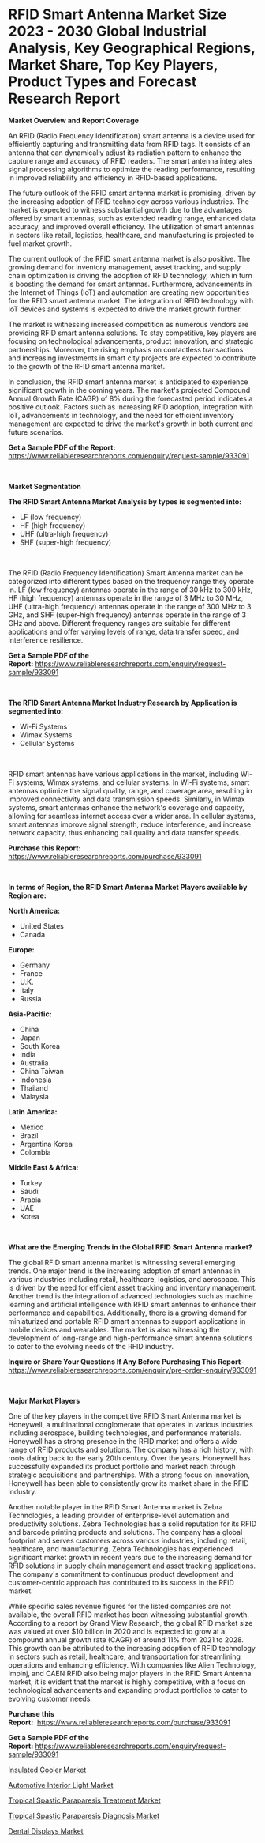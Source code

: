 <p><h1>RFID Smart Antenna Market Size 2023 - 2030 Global Industrial Analysis, Key Geographical Regions, Market Share, Top Key Players, Product Types and Forecast Research Report</h1></p><p><strong>Market Overview and Report Coverage</strong></p>
<p><p>An RFID (Radio Frequency Identification) smart antenna is a device used for efficiently capturing and transmitting data from RFID tags. It consists of an antenna that can dynamically adjust its radiation pattern to enhance the capture range and accuracy of RFID readers. The smart antenna integrates signal processing algorithms to optimize the reading performance, resulting in improved reliability and efficiency in RFID-based applications.</p><p>The future outlook of the RFID smart antenna market is promising, driven by the increasing adoption of RFID technology across various industries. The market is expected to witness substantial growth due to the advantages offered by smart antennas, such as extended reading range, enhanced data accuracy, and improved overall efficiency. The utilization of smart antennas in sectors like retail, logistics, healthcare, and manufacturing is projected to fuel market growth.</p><p>The current outlook of the RFID smart antenna market is also positive. The growing demand for inventory management, asset tracking, and supply chain optimization is driving the adoption of RFID technology, which in turn is boosting the demand for smart antennas. Furthermore, advancements in the Internet of Things (IoT) and automation are creating new opportunities for the RFID smart antenna market. The integration of RFID technology with IoT devices and systems is expected to drive the market growth further.</p><p>The market is witnessing increased competition as numerous vendors are providing RFID smart antenna solutions. To stay competitive, key players are focusing on technological advancements, product innovation, and strategic partnerships. Moreover, the rising emphasis on contactless transactions and increasing investments in smart city projects are expected to contribute to the growth of the RFID smart antenna market.</p><p>In conclusion, the RFID smart antenna market is anticipated to experience significant growth in the coming years. The market's projected Compound Annual Growth Rate (CAGR) of 8% during the forecasted period indicates a positive outlook. Factors such as increasing RFID adoption, integration with IoT, advancements in technology, and the need for efficient inventory management are expected to drive the market's growth in both current and future scenarios.</p></p>
<p><strong>Get a Sample PDF of the Report:</strong> <a href="https://www.reliableresearchreports.com/enquiry/request-sample/933091">https://www.reliableresearchreports.com/enquiry/request-sample/933091</a></p>
<p>&nbsp;</p>
<p><strong>Market Segmentation</strong></p>
<p><strong>The RFID Smart Antenna Market Analysis by types is segmented into:</strong></p>
<p><ul><li>LF (low frequency)</li><li>HF (high frequency)</li><li>UHF (ultra-high frequency)</li><li>SHF (super-high frequency)</li></ul></p>
<p>&nbsp;</p>
<p><p>The RFID (Radio Frequency Identification) Smart Antenna market can be categorized into different types based on the frequency range they operate in. LF (low frequency) antennas operate in the range of 30 kHz to 300 kHz, HF (high frequency) antennas operate in the range of 3 MHz to 30 MHz, UHF (ultra-high frequency) antennas operate in the range of 300 MHz to 3 GHz, and SHF (super-high frequency) antennas operate in the range of 3 GHz and above. Different frequency ranges are suitable for different applications and offer varying levels of range, data transfer speed, and interference resilience.</p></p>
<p><strong>Get a Sample PDF of the Report:</strong>&nbsp;<a href="https://www.reliableresearchreports.com/enquiry/request-sample/933091">https://www.reliableresearchreports.com/enquiry/request-sample/933091</a></p>
<p>&nbsp;</p>
<p><strong>The RFID Smart Antenna Market Industry Research by Application is segmented into:</strong></p>
<p><ul><li>Wi-Fi Systems</li><li>Wimax Systems</li><li>Cellular Systems</li></ul></p>
<p>&nbsp;</p>
<p><p>RFID smart antennas have various applications in the market, including Wi-Fi systems, Wimax systems, and cellular systems. In Wi-Fi systems, smart antennas optimize the signal quality, range, and coverage area, resulting in improved connectivity and data transmission speeds. Similarly, in Wimax systems, smart antennas enhance the network's coverage and capacity, allowing for seamless internet access over a wider area. In cellular systems, smart antennas improve signal strength, reduce interference, and increase network capacity, thus enhancing call quality and data transfer speeds.</p></p>
<p><strong>Purchase this Report:</strong>&nbsp; <a href="https://www.reliableresearchreports.com/purchase/933091">https://www.reliableresearchreports.com/purchase/933091</a></p>
<p>&nbsp;</p>
<p><strong>In terms of Region, the RFID Smart Antenna Market Players available by Region are:</strong></p>
<p>
    <p> <strong> North America: </strong>
        <ul>
            <li>United States</li>
            <li>Canada</li>
        </ul>
        </p> 
    <p> <strong> Europe: </strong>
        <ul>
            <li>Germany</li>
            <li>France</li>
            <li>U.K.</li>
            <li>Italy</li>
            <li>Russia</li>
        </ul>
        </p> 
    <p> <strong> Asia-Pacific: </strong>
        <ul>
            <li>China</li>
            <li>Japan</li>
            <li>South Korea</li>
            <li>India</li>
            <li>Australia</li>
            <li>China Taiwan</li>
            <li>Indonesia</li>
            <li>Thailand</li>
            <li>Malaysia</li>
        </ul>
        </p> 
    <p> <strong> Latin America: </strong>
        <ul>
            <li>Mexico</li>
            <li>Brazil</li>
            <li>Argentina Korea</li>
            <li>Colombia</li>
        </ul>
        </p> 
    <p> <strong> Middle East & Africa: </strong>
        <ul>
            <li>Turkey</li>
            <li>Saudi</li>
            <li>Arabia</li>
            <li>UAE</li>
            <li>Korea</li>
        </ul>
    </p>
    </p>
<p>&nbsp;</p>
<p><strong>What are the Emerging Trends in the Global RFID Smart Antenna market?</strong></p>
<p><p>The global RFID smart antenna market is witnessing several emerging trends. One major trend is the increasing adoption of smart antennas in various industries including retail, healthcare, logistics, and aerospace. This is driven by the need for efficient asset tracking and inventory management. Another trend is the integration of advanced technologies such as machine learning and artificial intelligence with RFID smart antennas to enhance their performance and capabilities. Additionally, there is a growing demand for miniaturized and portable RFID smart antennas to support applications in mobile devices and wearables. The market is also witnessing the development of long-range and high-performance smart antenna solutions to cater to the evolving needs of the RFID industry.</p></p>
<p><strong>Inquire or Share Your Questions If Any Before Purchasing This Report</strong>- <a href="https://www.reliableresearchreports.com/enquiry/pre-order-enquiry/933091">https://www.reliableresearchreports.com/enquiry/pre-order-enquiry/933091</a></p>
<p>&nbsp;</p>
<p><strong>Major Market Players</strong></p>
<p><p>One of the key players in the competitive RFID Smart Antenna market is Honeywell, a multinational conglomerate that operates in various industries including aerospace, building technologies, and performance materials. Honeywell has a strong presence in the RFID market and offers a wide range of RFID products and solutions. The company has a rich history, with roots dating back to the early 20th century. Over the years, Honeywell has successfully expanded its product portfolio and market reach through strategic acquisitions and partnerships. With a strong focus on innovation, Honeywell has been able to consistently grow its market share in the RFID industry.</p><p>Another notable player in the RFID Smart Antenna market is Zebra Technologies, a leading provider of enterprise-level automation and productivity solutions. Zebra Technologies has a solid reputation for its RFID and barcode printing products and solutions. The company has a global footprint and serves customers across various industries, including retail, healthcare, and manufacturing. Zebra Technologies has experienced significant market growth in recent years due to the increasing demand for RFID solutions in supply chain management and asset tracking applications. The company's commitment to continuous product development and customer-centric approach has contributed to its success in the RFID market.</p><p>While specific sales revenue figures for the listed companies are not available, the overall RFID market has been witnessing substantial growth. According to a report by Grand View Research, the global RFID market size was valued at over $10 billion in 2020 and is expected to grow at a compound annual growth rate (CAGR) of around 11% from 2021 to 2028. This growth can be attributed to the increasing adoption of RFID technology in sectors such as retail, healthcare, and transportation for streamlining operations and enhancing efficiency. With companies like Alien Technology, Impinj, and CAEN RFID also being major players in the RFID Smart Antenna market, it is evident that the market is highly competitive, with a focus on technological advancements and expanding product portfolios to cater to evolving customer needs.</p></p>
<p><strong>Purchase this Report:</strong>&nbsp;&nbsp;<a href="https://www.reliableresearchreports.com/purchase/933091">https://www.reliableresearchreports.com/purchase/933091</a></p>
<p></p>
<p><strong>Get a Sample PDF of the Report:</strong>&nbsp;<a href="https://www.reliableresearchreports.com/enquiry/request-sample/933091">https://www.reliableresearchreports.com/enquiry/request-sample/933091</a></p>
<p><p><a href="https://issuu.com/reportprime-2/docs/insulated-cooler-market-size-2030.pptx?fr=xKAE9_zU1NQ">Insulated Cooler Market</a></p><p><a href="https://www.linkedin.com/pulse/automotive-interior-light-market-size-share-amp-trends-vvwwc/">Automotive Interior Light Market</a></p><p><a href="https://medium.com/@laurenbrown1918/tropical-spastic-paraparesis-treatment-market-size-growth-forecast-2023-2030-3d2b76a4b4fb">Tropical Spastic Paraparesis Treatment Market</a></p><p><a href="https://medium.com/@joycelucas56/tropical-spastic-paraparesis-diagnosis-market-size-growth-forecast-2023-2030-ada5f33274fd">Tropical Spastic Paraparesis Diagnosis Market</a></p><p><a href="https://www.reportprime.com/dental-displays-r8032">Dental Displays Market</a></p></p>